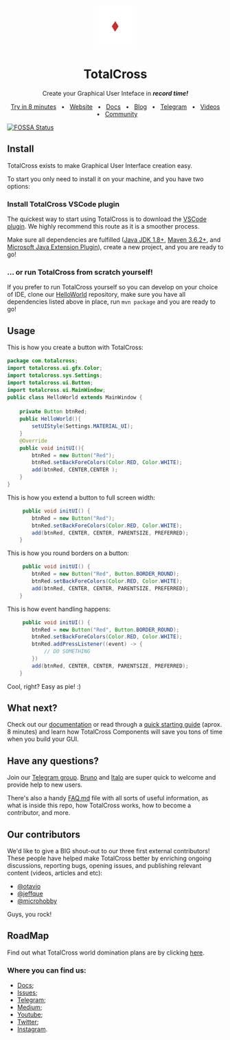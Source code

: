 <div align="center"> <a href="https://totalcross.com/" target="_blank"> <img src="./totalcross.gif" alt="totalcross logo"/></a></div>

<div align="center"> 
<h1> TotalCross</h1> </div>
<p align="center">Create your Graphical User Inteface in <em><strong>record time!</strong></em></p>

<div align="center">
  <a href="https://learn.totalcross.com/documentation/get-started" target="_blank">Try in 8 minutes</a>
  <span>&nbsp;&nbsp;•&nbsp;&nbsp;</span>
  <a href="https://totalcross.com/" target="_blank">Website</a>
  <span>&nbsp;&nbsp;•&nbsp;&nbsp;</span>
  <a href="http://learn.totalcross.com/" target="_blank">Docs</a>
  <span>&nbsp;&nbsp;•&nbsp;&nbsp;</span>
  <a href="https://medium.com/totalcross-community" target="_blank">Blog</a>
  <span>&nbsp;&nbsp;•&nbsp;&nbsp;</span>
  <a href="https://t.me/totalcrosscommunity" target="_blank">Telegram</a>
  <span>&nbsp;&nbsp;•&nbsp;&nbsp;</span>
  <a href="https://www.youtube.com/c/totalcross" target="_blank">Videos</a>
  <span>&nbsp;&nbsp;•&nbsp;&nbsp;</span>
  <a href="https://totalcross.com/community/" target="_blank">Community</a>
</div>

[![FOSSA Status](https://app.fossa.com/api/projects/git%2Bgithub.com%2FTotalCross%2Ftotalcross.svg?type=shield)](https://app.fossa.com/projects/git%2Bgithub.com%2FTotalCross%2Ftotalcross?ref=badge_shield)

## Install

TotalCross exists to make Graphical User Interface creation easy.

To start you only need to install it on your machine, and you have two options:

### Install TotalCross VSCode plugin

The quickest way to start using TotalCross is to download the [VSCode plugin](https://marketplace.visualstudio.com/items?itemName=totalcross.vscode-totalcross). We highly recommend this route as it is a smoother process.

Make sure all dependencies are fulfilled ([Java JDK 1.8+](https://www.azul.com/downloads/zulu-community/?version=java-8-lts&architecture=x86-64-bit&package=jdk), [Maven 3.6.2+](https://maven.apache.org/download.cgi), and
[Microsoft Java Extension Plugin](https://marketplace.visualstudio.com/items?itemName=vscjava.vscode-java-pack)), create a new project, and you are ready to go!

### ... or run TotalCross from scratch yourself!

If you prefer to run TotalCross yourself so you can develop on your choice of IDE, clone our [HelloWorld](https://github.com/TotalCross/HelloWorld) repository, make sure you have all dependencies listed above in place, run `mvn package` and you are ready to go!

## Usage

This is how you create a button with TotalCross:

```java
package com.totalcross;
import totalcross.ui.gfx.Color;
import totalcross.sys.Settings;
import totalcross.ui.Button;
import totalcross.ui.MainWindow;
public class HelloWorld extends MainWindow {

    private Button btnRed;
    public HelloWorld(){
        setUIStyle(Settings.MATERIAL_UI);
    }
    @Override
    public void initUI(){
        btnRed = new Button("Red");
        btnRed.setBackForeColors(Color.RED, Color.WHITE);
        add(btnRed, CENTER,CENTER );
    }
}
```

This is how you extend a button to full screen width:

```java
     public void initUI() {
        btnRed = new Button("Red");
        btnRed.setBackForeColors(Color.RED, Color.WHITE);
        add(btnRed, CENTER, CENTER, PARENTSIZE, PREFERRED);
    }
```

This is how you round borders on a button:

```java
     public void initUI() {
        btnRed = new Button("Red", Button.BORDER_ROUND);
        btnRed.setBackForeColors(Color.RED, Color.WHITE);
        add(btnRed, CENTER, CENTER, PARENTSIZE, PREFERRED);
    }
```

This is how event handling happens:

```java
     public void initUI() {
        btnRed = new Button("Red", Button.BORDER_ROUND);
        btnRed.setBackForeColors(Color.RED, Color.WHITE);
        btnRed.addPressListener((event) -> {
            // DO SOMETHING
        })
        add(btnRed, CENTER, CENTER, PARENTSIZE, PREFERRED);
    }

```

Cool, right? Easy as pie! :)

## What next?

Check out our [documentation](https://learn.totalcross.com/documentation/components) or read through a [quick starting guide](https://learn.totalcross.com/documentation/get-started) (aprox. 8 minutes) and learn how TotalCross Components will save you tons of time when you build your GUI.

## Have any questions?

Join our [Telegram group](https://t.me/totalcrosscommunity). [Bruno](https://github.com/brunoamuniz) and [Italo](https://github.com/ItaloYeltsin) are super quick to welcome and provide help to new users.

There's also a handy [FAQ.md](./FAQ.md) file with all sorts of useful information, as what is inside this repo, how TotalCross works, how to become a contributor, and more.

## Our contributors

We'd like to give a BIG shout-out to our three first external contributors! These people have helped make TotalCross better by enriching ongoing discussions, reporting bugs, opening issues, and publishing relevant content (videos, articles and etc):

- [@otavio](https://github.com/otavio)
- [@jeffque](https://github.com/jeffque)
- [@microhobby](https://github.com/microhobby)

Guys, you rock!

## RoadMap

Find out what TotalCross world domination plans are by clicking [here](https://learn.totalcross.com/roadmap).

### Where you can find us:

- [Docs](learn.totalcross.com);
- [Issues](gitlab.com/totalcross/totalcross/issues);
- [Telegram](https://t.me/totalcrosscommunity);
- [Medium](https://medium.com/totalcross-community/about);
- [Youtube](https://www.youtube.com/channel/UCSXUBRBC4Ec3_o9R7-3XX-w);
- [Twitter](https://twitter.com/TotalCross);
- [Instagram](https://www.instagram.com/totalcross/).
